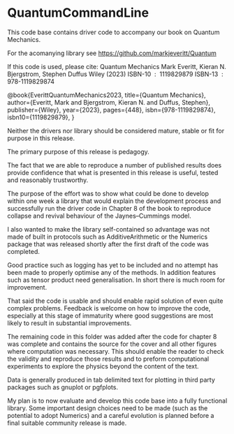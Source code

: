 # QuantumCommandLine

This code base contains driver code to accompany our book on Quantum Mechanics.

For the acomanying library see https://github.com/markjeveritt/Quantum 

If this code is used, please cite:
    Quantum Mechanics
    Mark Everitt, Kieran N. Bjergstrom, Stephen Duffus
    Wiley (2023)
    ISBN-10 ‏ : ‎ 1119829879
    ISBN-13 ‏ : ‎ 978-1119829874
 
 @book{EverittQuantumMechanics2023,
    title={Quantum Mechanics},
    author={Everitt, Mark and Bjergstrom, Kieran N. and Duffus, Stephen},
    publisher={Wiley},
    year={2023},
    pages={448},
    isbn={978-1119829874},
    isbn10={1119829879},
 }
 
Neither the drivers nor library should be considered mature, stable or fit for purpose in this release.

The primary purpose of this release is pedagogy.
 
The fact that we are able to reproduce a number of published results does provide confidence that what is presented in this release is useful, tested and reasonably trustworthy.
 
The purpose of the effort was to show what could be done to develop within one week a library that would explain the development process and successfully run the driver code in Chapter 8 of the book to reproduce collapse and revival behaviour of the Jaynes–Cummings model.
 
I also wanted to make the library self-contained so advantage was not made of built in protocols such as AdditiveArithmetic or the Numerics package that was released shortly after the first draft of the code was completed.
 
Good practice such as logging has yet to be included and no attempt has been made to properly optimise any of the methods. In addition features such as tensor product need generalisation. In short there is much room for improvement.
 
That said the code is usable and should enable rapid solution of even quite complex problems. Feedback is welcome on how to improve the code, especially at this stage of immaturity where good suggestions are most likely to result in substantial improvements.
 
The remaining code in this folder was added after the code for chapter 8 was complete and contains the source for the cover and all other figures where computation was necessary. This should enable the reader to check the validity and reproduce those results and to preform computational experiments to explore the physics beyond the content of the text.
 
Data is generally produced in tab delimited text for plotting in third party packages such as gnuplot or pgfplots.
 
My plan is to now evaluate and develop this code base into a fully functional library. Some important design choices need to be made (such as the potential to adopt Numerics) and a careful evolution is planned before a final  suitable community release is made.
